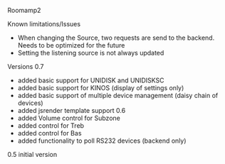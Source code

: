 Roomamp2

Known limitations/Issues
- When changing the Source, two requests are send to the backend. Needs to be optimized for the future
- Setting the listening source is not always updated

Versions
0.7
- added basic support for UNIDISK and UNIDISKSC
- added basic support for KINOS (display of settings only)
- added basic support of multiple device management (daisy chain of devices)
- added jsrender template support
0.6
- added Volume control for Subzone
- added control for Treb
- added control for Bas
- added functionality to poll RS232 devices (backend only)

0.5
initial version